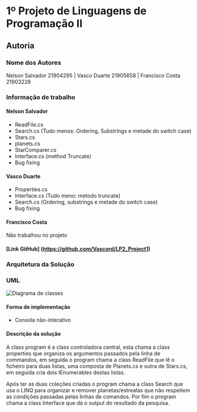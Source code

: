 # 1º Projeto de Linguagens de Programação II
## Autoria 
### Nome dos Autores
Nelson Salvador 21904295 | Vasco Duarte 21905658 | Francisco Costa 21903228

### Informação de trabalho

#### Nelson Salvador
- ReadFile.cs
- Search.cs (Tudo menos: Ordering, Substrings e metade do switch case)
- Stars.cs
- planets.cs
- StarComparer.cs
- Interface.cs (method Truncate)
- Bug fixing

#### Vasco Duarte
- Properties.cs
- Interface.cs (Tudo meno: metodo truncate)
- Search.cs (Ordering, substrings e metade do switch case)
- Bug fixing

#### Francisco Costa
Não trabalhou no projeto

#### [Link GitHub] (https://github.com/Vascord/LP2_Project1)

### Arquitetura da Solução

### UML

![Diagrama de classes](UML.png)

#### Forma de implementação
- Consola não-interativo

#### Descrição da solução

A class program é a class controladora central, esta chama a class properties
que organiza os argumentos passados pela linha de commandos, em seguida o 
program chama a class ReadFile que lê o ficheiro para duas listas, uma composta de 
Planets.cs e outra de Stars.cs, em seguida cria dois IEnumerables destas listas.

Após ter as duas coleções criadas o program chama a class Search que usa o LINQ
para organizar e remover planetas/estrealas que não respeitem as condições passadas 
pelas linhas de comandos. Por fim o program chama a class Interface que dá o 
output do resultado da pesquisa.


